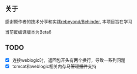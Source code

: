 ## 关于
感谢原作者的技术分享和实践[rebeyond/Behinder](https://github.com/rebeyond/Behinder), 本项目旨在学习

当前反编译版本为Beta6
## TODO
- [x] 连接weblogic时，返回包开头有两个换行，导致一系列问题
- [x] tomcat和weblogic相关内存马~~管理插件~~支持